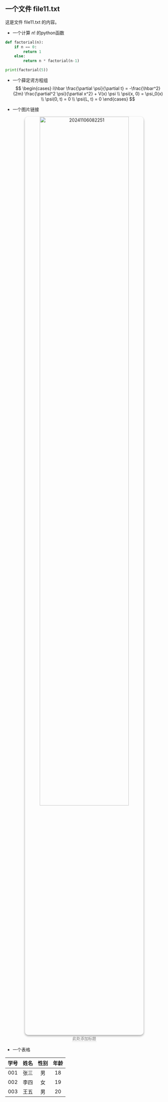 ## 一个文件 file11.txt

这是文件 file11.txt 的内容。

- 一个计算 $n!$ 的python函数
```python
def factorial(n):
    if n == 0:
        return 1
    else:
        return n * factorial(n-1)

print(factorial(5))
```

- 一个薛定谔方程组
$$
\begin{cases}
i\hbar \frac{\partial \psi}{\partial t} = -\frac{\hbar^2}{2m} \frac{\partial^2 \psi}{\partial x^2} + V(x) \psi \\
\psi(x, 0) = \psi_0(x) \\
\psi(0, t) = 0 \\
\psi(L, t) = 0
\end{cases}
$$

- 一个图片链接
<div align="center" ><img src="https://fastly.jsdelivr.net/gh/XiangYiChen12/PicBed@main/images/20241106082251.png" alt="20241106082251" width="75%" style="box-shadow: 0 3px 6px rgba(0,0,0,0.16), 0 3px 6px rgba(0,0,0,0.23);border-radius:10px;"/><br><div style="color:orange; border-bottom: 1px solid #d9d9d9; display: inline-block; color: #777; font-size: 90%; padding: 1px;">此处添加标题</div></div>

- 一个表格

| 学号 | 姓名 | 性别 | 年龄 |
| :--: | :--: | :--: | :--: |
|  001 | 张三 | 男   |  18  |
|  002 | 李四 | 女   |  19  |
|  003 | 王五 | 男   |  20  |